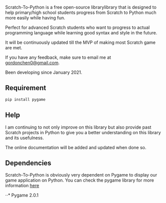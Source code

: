 Scratch-To-Python is a free open-source librarylibrary that is designed to help primary/high school students progress from Scratch to Python much more easily while having fun.

Perfect for advanced Scratch students who want to progress to actual programming language while learning good syntax and style in the future.

It will be continuously updated till the MVP of making most Scratch game are met.

If you have any feedback, make sure to email me at gordonchen0@gmail.com.

Been developing since January 2021.

## Requirement
```python
pip install pygame
```

## Help
I am continuing to not only improve on this library but also provide past Scratch projects in Python to give you a better understanding on this library and its usefulness.

The online documentation will be added and updated when done so.

## Dependencies
Scratch-To-Python is obviously very dependent on Pygame to display our game application on Python. You can check the pygame library for more information [here](https://github.com/pygame/pygame)

⋅⋅* Pygame 2.0.1
